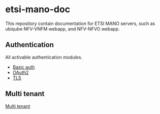 # etsi-mano-doc

This repository contain documentation for ETSI MANO servers, such as ubiqube NFV-VNFM webapp, and NFV-NFVO webapp.

## Authentication

All activable authentication modules.

* [Basic auth](src-doc/)
* [OAuth2](src-doc/auth-oauth2.adoc)
* [TLS](src-doc/auth-cert.adoc)

## Multi tenant

[Multi tenant](src-doc/multi-tenant.adoc)